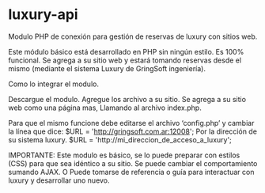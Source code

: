 ﻿luxury-api
==========

Modulo PHP de conexión para gestión de reservas de luxury con sitios web.

Este módulo básico está desarrollado en PHP sin ningún estilo. Es 100% funcional. Se agrega a su sitio web y estará tomando reservas desde el mismo (mediante el sistema Luxury de GringSoft ingeniería).


Como lo integrar el modulo.

Descargue el modulo. 
Agregue los archivo a su sitio.
Se agrega a su sitio web como una página mas, Llamando al archivo index.php.

Para que el mismo funcione debe editarse el archivo ‘config.php’ y cambiar la línea que dice:
	$URL = 'http://gringsoft.com.ar:12008';
Por la dirección de su sistema luxury.
	$URL = 'http://mi_direccion_de_acceso_a_luxury';



IMPORTANTE:
Este modulo es básico, se lo puede preparar con estilos (CSS) para que sea idéntico a su sitio.
Se puede cambiar el comportamiento sumando AJAX. O Puede tomarse de referencia o guía para interactuar con luxury y desarrollar uno nuevo. 






